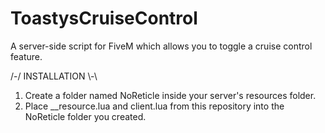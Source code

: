 # ToastysCruiseControl
A server-side script for FiveM which allows you to toggle a cruise control feature.

/-/ INSTALLATION \\-\
1. Create a folder named NoReticle inside your server's resources folder.
2. Place __resource.lua and client.lua from this repository into the NoReticle folder you created.

